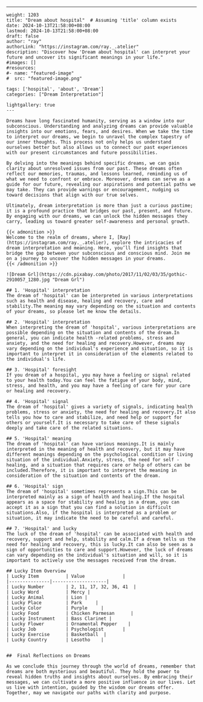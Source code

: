 ---
    weight: 1203
    title: "Dream about hospital"  # Assuming 'title' column exists
    date: 2024-10-13T21:58:00+08:00
    lastmod: 2024-10-13T21:58:00+08:00
    draft: false
    author: "ray"
    authorLink: "https://instagram.com/ray._.atelier"
    description: "Discover how 'Dream about hospital' can interpret your future and uncover its significant meanings in your life."
    #images: []
    #resources:
    #- name: "featured-image"
    #  src: "featured-image.png"
    
    tags: ['hospital', 'about', 'Dream']
    categories: ["Dream Interpretation"]
    
    lightgallery: true
    ---
    
    Dreams have long fascinated humanity, serving as a window into our subconscious. Understanding and analyzing dreams can provide valuable insights into our emotions, fears, and desires. When we take the time to interpret our dreams, we begin to unravel the complex tapestry of our inner thoughts. This process not only helps us understand ourselves better but also allows us to connect our past experiences with our present circumstances and future possibilities.
    
    By delving into the meanings behind specific dreams, we can gain clarity about unresolved issues from our past. These dreams often reflect our memories, traumas, and lessons learned, reminding us of what we need to confront or embrace. Moreover, dreams can serve as a guide for our future, revealing our aspirations and potential paths we may take. They can provide warnings or encouragement, nudging us toward decisions that align with our true selves.
    
    Ultimately, dream interpretation is more than just a curious pastime; it is a profound practice that bridges our past, present, and future. By engaging with our dreams, we can unlock the hidden messages they carry, leading us toward greater self-awareness and personal growth.
    
    {{< admonition >}}
    Welcome to the realm of dreams, where I, [Ray](https://instagram.com/ray._.atelier), explore the intricacies of dream interpretation and meaning. Here, you’ll find insights that bridge the gap between your subconscious and conscious mind. Join me on a journey to uncover the hidden messages in your dreams.
    {{< /admonition >}}
    
    ![Dream Grl](https://cdn.pixabay.com/photo/2017/11/02/03/35/gothic-2910057_1280.jpg "Dream Grl")
    
    ## 1. 'Hospital' interpretation
    The dream of 'hospital' can be interpreted in various interpretations such as health and disease, healing and recovery, care and stability.The meaning may vary depending on the situation and contents of your dreams, so please let me know the details.
    
    ## 2. 'Hospital' interpretation
    When interpreting the dream of 'hospital', various interpretations are possible depending on the situation and contents of the dream.In general, you can indicate health -related problems, stress and anxiety, and the need for healing and recovery.However, dreams may vary depending on the individual's experience and situation, so it is important to interpret it in consideration of the elements related to the individual's life.
    
    ## 3. 'Hospital' foresight
    If you dream of a hospital, you may have a feeling or signal related to your health today.You can feel the fatigue of your body, mind, stress, and health, and you may have a feeling of care for your care or healing and recovery.
    
    ## 4. 'Hospital' signal
    The dream of 'hospital' gives a variety of signals, indicating health problems, stress or anxiety, the need for healing and recovery.It also tells you how to care and stabilize, and need help or support for others or yourself.It is necessary to take care of these signals deeply and take care of the related situations.
    
    ## 5. 'Hospital' meaning
    The dream of 'hospital' can have various meanings.It is mainly interpreted in the meaning of health and recovery, but it may have different meanings depending on the psychological condition or living situation of the individual.Anxiety, stress, the need for self -healing, and a situation that requires care or help of others can be included.Therefore, it is important to interpret the meaning in consideration of the situation and contents of the dream.
    
    ## 6. 'Hospital' sign
    The dream of 'hospital' sometimes represents a sign.This can be interpreted mainly as a sign of health and healing.If the hospital appears as a space for stability and healing in a dream, you can accept it as a sign that you can find a solution in difficult situations.Also, if the hospital is interpreted as a problem or situation, it may indicate the need to be careful and careful.
    
    ## 7. 'Hospital' and lucky
    The luck of the dream of 'hospital' can be associated with health and recovery, support and help, stability and calm.If a dream tells us the need for healing and recovery, this is lucky.It can also be seen as a sign of opportunities to care and support.However, the luck of dreams can vary depending on the individual's situation and will, so it is important to actively use the messages received from the dream.
    
    ## Lucky Item Overview
    | Lucky Item          | Value              |
    |---------------|--------------------|
    | Lucky Number        | 2, 11, 17, 32, 36, 41  |
    | Lucky Word          | Mercy |
    | Lucky Animal        | Lion |
    | Lucky Place         | Park     |
    | Lucky Color         | Purple     |
    | Lucky Food          | Chicken Parmesan      |
    | Lucky Instrument    | Bass Clarinet |
    | Lucky Flower        | Ornamental Pepper    |
    | Lucky Job           | Psychologist       |
    | Lucky Exercise      | Basketball  |
    | Lucky Country       | Lesotho    |
    
    
    ##  Final Reflections on Dreams
    
    As we conclude this journey through the world of dreams, remember that dreams are both mysterious and beautiful. They hold the power to reveal hidden truths and insights about ourselves. By embracing their messages, we can cultivate a more positive influence in our lives. Let us live with intention, guided by the wisdom our dreams offer. Together, may we navigate our paths with clarity and purpose.
    